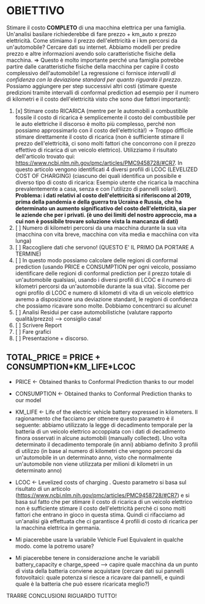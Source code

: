 # OBIETTIVO
Stimare il costo **COMPLETO** di una macchina elettrica per una famiglia. Un'analisi basilare richiederebbe di fare prezzo + km_auto x prezzo elettricità. Come stimiamo il prezzo dell'elettricità e i km percorsi da un'automobile? Cercare dati su internet.
Abbiamo modelli per predire prezzo e altre informazioni avendo solo caratteristiche fisiche della macchina. => Questo è molto importante perché una famiglia potrebbe partire dalle caratteristiche fisiche della macchina per capire il costo complessivo dell'automobile!
La regressione ci fornisce _intervalli di confidenza con la deviazione standard per quanto riguarda il prezzo_.
Possiamo aggiungere per step successivi altri costi (stimare queste predizioni tramite intervalli di conformal prediction ad esempio per il numero di kilometri e il costo dell'elettricità visto che sono due fattori importanti):
1. [x] Stimare costo RICARICA (mentre per le automobili a combustibile fossile il costo di ricarica è semplicemente il costo del combustibile per le auto elettriche il discorso è molto più complesso, perché non possiamo approssimarlo con il costo dell'elettricità!) -> Troppo difficile stimare direttamente il costo di ricarica (non è sufficiente stimare il prezzo dell'elettricità, ci sono molti fattori che concorrono con il prezzo effettivo di ricarica di un veicolo elettrico). Utilizziamo il risultato dell'articolo trovato qui: https://www.ncbi.nlm.nih.gov/pmc/articles/PMC9458728/#CR7. In questo articolo vengono identificati 4 diversi profili di LCOC (LEVELIZED COST OF CHARGING) (ciascuno dei quali identifica un possibile e diverso tipo di costo di ricarica: Esempio utente che ricarica la macchina prevalentemente a casa, senza e con l'utilizzo di pannelli solari). **Problema: i dati relativi al costo dell'elettricità si riferiscono al 2019, prima della pandemia e della guerra tra Ucraina e Russia, che ha determinato un aumento significativo del costo dell'elettricità, sia per le aziende che per i privati. (è uno dei limiti del nostro approccio, ma a cui non è possibile trovare soluzione vista la mancanza di dati)**
2. [ ] Numero di kilometri percorsi da una macchina durante la sua vita (macchina con vita breve, macchina con vita media e macchiina con vita lunga)
3. [ ] Raccogliere dati che servono! (QUESTO E' IL PRIMO DA PORTARE A TERMINE)
4. [ ] In questo modo possiamo calcolare delle regioni di conformal prediction (usando PRICE e CONSUMPTION per ogni veicolo, possiamo identificare delle regioni di conformal prediction per il prezzo totale di un'automobile qualsiasi, usando i diversi profili di LCOC e il numero di kilometri percorsi da un'automobile durante la sua vita). Siccome per ogni profilo di LCOC e numero di kilometri di vita di un veicolo elettrico avremo a disposizione una deviazione standard, le regioni di confidenza che possiamo ricavare sono molte. Dobbiamo concentrarci su alcune! 
6. [ ] Analisi Residui per case automobilistiche (valutare rapporto qualità/prezzo) --> consiglio casa!
7. [ ] Scrivere Report
8. [ ] Fare grafici
9. [ ] Presentazione + discorso.

## TOTAL_PRICE = PRICE + CONSUMPTION\*KM_LIFE*LCOC

 - PRICE <- Obtained thanks to Conformal Prediction thanks to our model
 - CONSUMPTION <- Obtained thanks to Conformal Prediction thanks to our model
 - KM_LIFE <- Life of the electric vehicle battery expressed in kilometers. Il ragionamento che facciamo per ottenere questo parametro è il seguente: abbiamo utilizzato la legge di decadimento temporale per la batteria di un veicolo elettrico accoppiata con i dati di decadimento finora osservati in alcune automobili (manually collected). Uno volta determinato il decadimento temporale (in anni) abbiamo definito 3 profili di utilizzo (in base al numero di kilometri che vengono percorsi da un'automobile in un determinato anno, visto che normalmente un'automobile non viene utilizzata per milioni di kilometri in un determinato anno)
 - LCOC <- Levelized costs of charging . Questo parametro si basa sul risultato di un articolo (https://www.ncbi.nlm.nih.gov/pmc/articles/PMC9458728/#CR7) e si basa sul fatto che per stimare il costo di ricarica di un veicolo elettrico non è sufficiente stimare il costo dell'elettricità perché ci sono molti fattori che entrano in gioco in questa stima. Quindi ci rifacciamo ad un'analisi già effettuata che ci garantisce 4 profili di costo di ricarica per la macchina elettrica in germania.


- Mi piacerebbe usare la variabile Vehicle Fuel Equivalent in qualche modo. come la potremo usare?
-  Mi piacerebbe tenere in considerazione anche le variabili battery_capacity e charge_speed --> capire quale macchina da un punto di vista della batteria conviene acquistare (cercare dati sui pannelli fotovoltaici: quale potenza si riesce a ricavare dai pannelli, e quindi quale è la batteria che può essere ricaricata meglio?)

TRARRE CONCLUSIONI RIGUARDO TUTTO!
